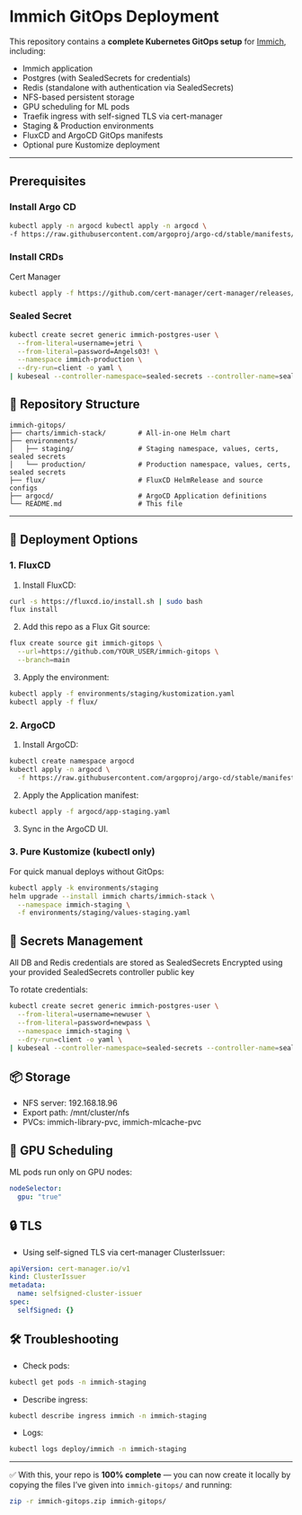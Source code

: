 # Immich GitOps Deployment

This repository contains a **complete Kubernetes GitOps setup** for [Immich](https://immich.app), including:
- Immich application
- Postgres (with SealedSecrets for credentials)
- Redis (standalone with authentication via SealedSecrets)
- NFS-based persistent storage
- GPU scheduling for ML pods
- Traefik ingress with self-signed TLS via cert-manager
- Staging & Production environments
- FluxCD and ArgoCD GitOps manifests
- Optional pure Kustomize deployment

---

## Prerequisites

### Install Argo CD
``` bash
kubectl apply -n argocd kubectl apply -n argocd \
-f https://raw.githubusercontent.com/argoproj/argo-cd/stable/manifests/install.yaml
```

### Install CRDs

Cert Manager
``` bash
kubectl apply -f https://github.com/cert-manager/cert-manager/releases/download/v1.18.2/cert-manager.yaml        
```

### Sealed Secret

``` bash
kubectl create secret generic immich-postgres-user \
  --from-literal=username=jetri \
  --from-literal=password=Angels03! \
  --namespace immich-production \
  --dry-run=client -o yaml \
| kubeseal --controller-namespace=sealed-secrets --controller-name=sealed-secrets -o yaml > environments/staging/sealed/db-sealed.yaml
```

## 📂 Repository Structure

```text
immich-gitops/
├── charts/immich-stack/        # All-in-one Helm chart
├── environments/
│   ├── staging/                # Staging namespace, values, certs, sealed secrets
│   └── production/             # Production namespace, values, certs, sealed secrets
├── flux/                       # FluxCD HelmRelease and source configs
├── argocd/                     # ArgoCD Application definitions
└── README.md                   # This file
```

---

## 🚀 Deployment Options

### **1. FluxCD**

1. Install FluxCD:
```bash
curl -s https://fluxcd.io/install.sh | sudo bash
flux install
```

2.	Add this repo as a Flux Git source:
```bash
flux create source git immich-gitops \
  --url=https://github.com/YOUR_USER/immich-gitops \
  --branch=main
```

3.	Apply the environment:
```bash
kubectl apply -f environments/staging/kustomization.yaml
kubectl apply -f flux/
```

### **2. ArgoCD**

1.	Install ArgoCD:
```bash
kubectl create namespace argocd
kubectl apply -n argocd \
  -f https://raw.githubusercontent.com/argoproj/argo-cd/stable/manifests/install.yaml
```

2.	Apply the Application manifest:
```bash
kubectl apply -f argocd/app-staging.yaml
```

3.	Sync in the ArgoCD UI.

### **3. Pure Kustomize (kubectl only)**
For quick manual deploys without GitOps:
```bash
kubectl apply -k environments/staging
helm upgrade --install immich charts/immich-stack \
  --namespace immich-staging \
  -f environments/staging/values-staging.yaml
```

## 🔑 Secrets Management
All DB and Redis credentials are stored as SealedSecrets
Encrypted using your provided SealedSecrets controller public key

To rotate credentials:

```bash
kubectl create secret generic immich-postgres-user \
  --from-literal=username=newuser \
  --from-literal=password=newpass \
  --namespace immich-staging \
  --dry-run=client -o yaml \
| kubeseal --controller-namespace=sealed-secrets --controller-name=sealed-secrets -o yaml > environments/staging/sealed/db-sealed.yaml
```

## 📦 Storage
* NFS server: 192.168.18.96
* Export path: /mnt/cluster/nfs
* PVCs: immich-library-pvc, immich-mlcache-pvc

## 🎯 GPU Scheduling
ML pods run only on GPU nodes:
```yaml
nodeSelector:
  gpu: "true"
```

## 🔒 TLS
* Using self-signed TLS via cert-manager ClusterIssuer:
``` yaml
apiVersion: cert-manager.io/v1
kind: ClusterIssuer
metadata:
  name: selfsigned-cluster-issuer
spec:
  selfSigned: {}
```

## 🛠 Troubleshooting
* Check pods:
```bash
kubectl get pods -n immich-staging
```

* Describe ingress:
``` bash
kubectl describe ingress immich -n immich-staging
```
* Logs:
``` bash
kubectl logs deploy/immich -n immich-staging
```

---

✅ With this, your repo is **100% complete** — you can now create it locally by copying the files I’ve given into `immich-gitops/` and running:
```bash
zip -r immich-gitops.zip immich-gitops/
